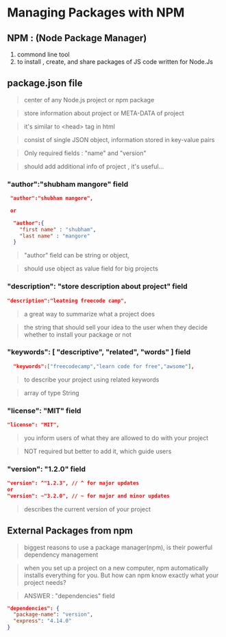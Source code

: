 # Managing Packages with NPM

## NPM : (Node Package Manager)

1. commond line tool
2. to install , create, and share packages of JS code written for Node.Js

## package.json file

> center of any Node.js project or npm package

> store information about project or META-DATA of project

> it's similar to \<head> tag in html

> consist of single JSON object, information stored in key-value pairs

> Only required fields : "name" and "version"

> should add additional info of project , it's useful...

### "author":"shubham mangore" field

```json
 "author":"shubham mangore",

 or

  "author":{
    "first name" : "shubham",
    "last name" : "mangore"
  }
```

> "author" field can be string or object, 

>should use object as value field for big projects

### "description": "store description about project" field

```json
"description":"leatning freecode camp",
```

> a great way to summarize what a project does

> the string that should sell your idea to the user when they decide whether to install your package or not

### "keywords": [ "descriptive", "related", "words" ] field

```json
  "keywords":["freecodecamp","learn code for free","awsome"],
```
>to describe your project using related keywords

>array of type String 

### "license": "MIT" field

```json
"license": "MIT",
```
>you inform users of what they are allowed to do with your project

>NOT required but better to add it, which guide users

### "version": "1.2.0" field
```json
"version": ^"1.2.3", // ^ for major updates
or
"version": ~"3.2.0", // ~ for major and minor updates

```
>describes the current version of your project

## External Packages from npm

>biggest reasons to use a package manager(npm), is their powerful dependency management

>when you set up a project on a new computer, npm automatically installs everything for you. But how can npm know exactly what your project needs? 

> ANSWER : "dependencies" field

```json
"dependencies": {
  "package-name": "version",
  "express": "4.14.0"
}
```







